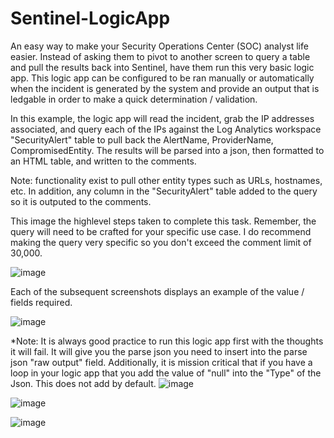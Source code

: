 # Sentinel-LogicApp

An easy way to make your Security Operations Center (SOC) analyst life easier. Instead of asking them to pivot to another screen to query a table and pull the results back into Sentinel, have them run this very basic logic app. This logic app can be configured to be ran manually or automatically when the incident is generated by the system and provide an output that is ledgable in order to make a quick determination / validation.

In this example, the logic app will read the incident, grab the IP addresses associated, and query each of the IPs against the Log Analytics workspace "SecurityAlert" table to pull back the AlertName, ProviderName, CompromisedEntity. The results will be parsed into a json, then formatted to an HTML table, and written to the comments.

Note: functionality exist to pull other entity types such as URLs, hostnames, etc. In addition, any column in the "SecurityAlert" table added to the query so it is outputed to the comments. 

This image the highlevel steps taken to complete this task. Remember, the query will need to be crafted for your specific use case. I do recommend making the query very specific so you don't exceed the comment limit of 30,000.

![image](https://user-images.githubusercontent.com/86690212/166006516-60d55aca-944f-474b-97ae-cb89dc0e67af.png)

Each of the subsequent screenshots displays an example of the value / fields required.

![image](https://user-images.githubusercontent.com/86690212/166008039-1ece126e-0e0d-4b38-a6b0-95aeb0dce4dc.png)

*Note: It is always good practice to run this logic app first with the thoughts it will fail. It will give you the parse json you need to insert into the parse json "raw output" field. Additionally, it is mission critical that if you have a loop in your logic app that you add the value of "null" into the "Type" of the Json. This does not add by default. 
![image](https://user-images.githubusercontent.com/86690212/166007301-c6a5c7ff-185a-4760-937c-4900a127e8a8.png)

![image](https://user-images.githubusercontent.com/86690212/166007347-e9848e38-cafe-4ddc-a7ae-bea86c33408f.png)

![image](https://user-images.githubusercontent.com/86690212/166007589-9ef73104-4122-449e-a442-f067ca56da7e.png)
